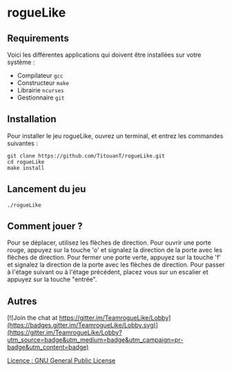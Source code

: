 # rogueLike

## Requirements

Voici les différentes applications qui doivent être installées sur votre système :

- Compilateur `gcc`
- Constructeur `make`
- Librairie `ncurses`
- Gestionnaire `git`

## Installation

Pour installer le jeu rogueLike, ouvrez un terminal, et entrez les commandes suivantes :

```
git clone https://github.com/TitouanT/rogueLike.git
cd rogueLike
make install
```

## Lancement du jeu

```
./rogueLike
```

## Comment jouer ?

Pour se déplacer, utilisez les flèches de direction. 
Pour ouvrir une porte rouge, appuyez sur la touche 'o' et signalez la direction de la porte avec les flèches de direction.
Pour fermer une porte verte, appuyez sur la touche 'f' et signalez la direction de la porte avec les flèches de direction.
Pour passer à l'étage suivant ou à l'étage précédent, placez vous sur un escalier et appuyez sur la touche "entrée".

## Autres

[![Join the chat at https://gitter.im/TeamrogueLike/Lobby](https://badges.gitter.im/TeamrogueLike/Lobby.svg)](https://gitter.im/TeamrogueLike/Lobby?utm_source=badge&utm_medium=badge&utm_campaign=pr-badge&utm_content=badge)

[Licence : GNU General Public License](https://raw.githubusercontent.com/TitouanT/rogueLike/master/LICENSE)
